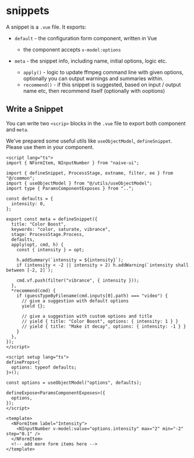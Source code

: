 # snippets

A snippet is a `.vue` file. It exports:

- `default` - the configuration form component, written in Vue

  - the component accepts `v-model:options`

- `meta` - the snippet info, including name, initial options, logic etc.

  - `apply()` - logic to update ffmpeg command line with given options, optionally you can output warnings and summaries within.
  - `recommend()` - if this snippet is suggested, based on input / output name etc, then recommend itself (optionally with ooptions)

## Write a Snippet

You can write two `<scrip>` blocks in the `.vue` file to export both component and `meta`.

We've prepared some useful utils like `useObjectModel`, `defineSnippet`. Please use them in your component.

```vue
<script lang="ts">
import { NFormItem, NInputNumber } from "naive-ui";

import { defineSnippet, ProcessStage, extname, filter, ee } from "@/common";
import { useObjectModel } from "@/utils/useObjectModel";
import type { ParamsComponentExposes } from "..";

const defaults = {
  intensity: 0,
};

export const meta = defineSnippet({
  title: "Color Boost",
  keywords: "color, saturate, vibrance",
  stage: ProcessStage.Process,
  defaults,
  apply(opt, cmd, h) {
    const { intensity } = opt;

    h.addSummary(`intensity = ${intensity}`);
    if (intensity < -2 || intensity > 2) h.addWarning(`intensity shall between [-2, 2]`);

    cmd.vf.push(filter("vibrance", { intensity }));
  },
  *recommend(cmd) {
    if (guessTypeByFilename(cmd.inputs[0].path) === "video") {
      // give a suggestion with default options
      yield {};

      // give a suggestion with custom options and title
      // yield { title: "Color Boost", options: { intensity: 1 } }
      // yield { title: "Make it decay", options: { intensity: -1 } }
    }
  },
});
</script>

<script setup lang="ts">
defineProps<{
  options: typeof defaults;
}>();

const options = useObjectModel("options", defaults);

defineExpose<ParamsComponentExposes>({
  options,
});
</script>

<template>
  <NFormItem label="Intensity">
    <NInputNumber v-model:value="options.intensity" max="2" min="-2" step="0.1" />
  </NFormItem>
  <!-- add more form items here -->
</template>
```
